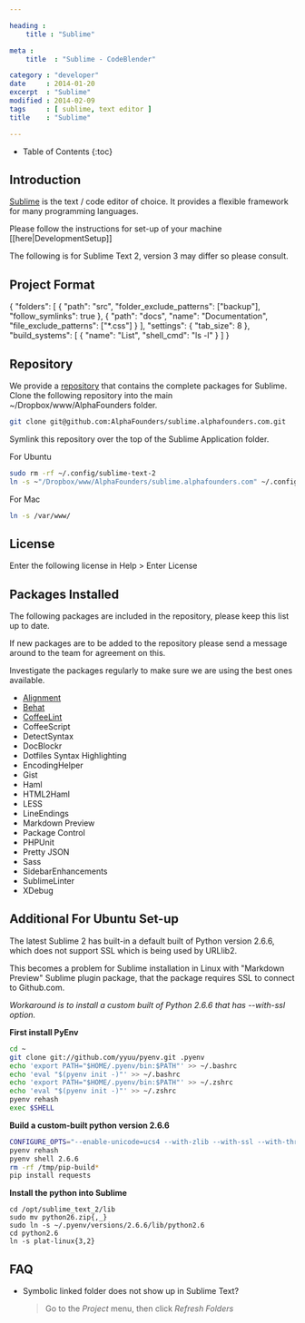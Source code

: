 ```yaml
---

heading :
    title : "Sublime"

meta :
    title  : "Sublime - CodeBlender"

category : "developer"
date     : 2014-01-20
excerpt  : "Sublime"
modified : 2014-02-09
tags     : [ sublime, text editor ]
title    : "Sublime"

---
```


* Table of Contents
{:toc}

## Introduction

[Sublime][] is the text / code editor of choice.
It provides a flexible framework for many programming languages.

Please follow the instructions for set-up of your machine [[here|DevelopmentSetup]]

The following is for Sublime Text 2, version 3 may differ so please consult.

## Project Format
{
    "folders":
    [
        {
            "path": "src",
            "folder_exclude_patterns": ["backup"],
            "follow_symlinks": true
        },
        {
            "path": "docs",
            "name": "Documentation",
            "file_exclude_patterns": ["*.css"]
        }
    ],
    "settings":
    {
        "tab_size": 8
    },
    "build_systems":
    [
        {
            "name": "List",
            "shell_cmd": "ls -l"
        }
    ]
}

## Repository
We provide a [repository][] that contains the complete packages for Sublime.
Clone the following repository into the main ~/Dropbox/www/AlphaFounders folder.

~~~bash
git clone git@github.com:AlphaFounders/sublime.alphafounders.com.git
~~~

Symlink this repository over the top of the Sublime Application folder.

For Ubuntu

~~~bash
sudo rm -rf ~/.config/sublime-text-2
ln -s ~"/Dropbox/www/AlphaFounders/sublime.alphafounders.com" ~/.config/sublime-text-2
~~~

For Mac

~~~bash
ln -s /var/www/
~~~

## License
Enter the following license in Help > Enter License

## Packages Installed
The following packages are included in the repository, please keep this list
up to date.

If new packages are to be added to the repository please send a message around
to the team for agreement on this.

Investigate the packages regularly to make sure we are using the best ones
available.

* [Alignment](http://wbond.net/sublime_packages/alignment)
* [Behat](https://github.com/omissis/sublime-behat-syntax)
* [CoffeeLint](https://bitbucket.org/dotCypress/coffeelint)
* CoffeeScript
* DetectSyntax
* DocBlockr
* Dotfiles Syntax Highlighting
* EncodingHelper
* Gist
* Haml
* HTML2Haml
* LESS
* LineEndings
* Markdown Preview
* Package Control
* PHPUnit
* Pretty JSON
* Sass
* SidebarEnhancements
* SublimeLinter
* XDebug

[Sublime]:http://www.sublimetext.com/
[repository]:https://github.com/AlphaFounders/sublime.alphafounders.com

## Additional For Ubuntu Set-up
The latest Sublime 2 has built-in a default built of Python version 2.6.6,
which does not support SSL which is being used by URLlib2.

This becomes a problem for Sublime installation in Linux
with "Markdown Preview" Sublime plugin package, that the package requires SSL
to connect to Github.com.

_Workaround is to install a custom built of Python 2.6.6 that has --with-ssl option._

**First install PyEnv**

~~~bash
cd ~
git clone git://github.com/yyuu/pyenv.git .pyenv
echo 'export PATH="$HOME/.pyenv/bin:$PATH"' >> ~/.bashrc
echo 'eval "$(pyenv init -)"' >> ~/.bashrc
echo 'export PATH="$HOME/.pyenv/bin:$PATH"' >> ~/.zshrc
echo 'eval "$(pyenv init -)"' >> ~/.zshrc
pyenv rehash
exec $SHELL
~~~

**Build a custom-built python version 2.6.6**

~~~bash
CONFIGURE_OPTS="--enable-unicode=ucs4 --with-zlib --with-ssl --with-threads --enable-share" pyenv install 2.6.6
pyenv rehash
pyenv shell 2.6.6
rm -rf /tmp/pip-build*
pip install requests
~~~

**Install the python into Sublime**

~~~`bash
cd /opt/sublime_text_2/lib
sudo mv python26.zip{,_}
sudo ln -s ~/.pyenv/versions/2.6.6/lib/python2.6
cd python2.6
ln -s plat-linux{3,2}
~~~

## FAQ

- Symbolic linked folder does not show up in Sublime Text?

    > Go to the *Project* menu, then click *Refresh Folders*